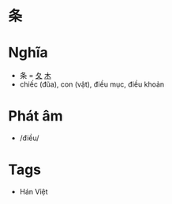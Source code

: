 # 条

# Nghĩa
* 条 = [夂](夂.md) [木](木.md)
* chiếc (đũa), con (vật), điều mục, điều khoản

# Phát âm
* /điều/

# Tags
* Hán Việt

